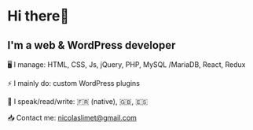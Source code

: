 # Hi there👋
## I'm a web & WordPress developer

:desktop_computer: I manage: HTML, CSS, Js, jQuery, PHP, MySQL /MariaDB, React, Redux

:zap: I mainly do: custom WordPress plugins

:speak_no_evil: I speak/read/write: :fr: (native), :uk:, :es:

:inbox_tray: Contact me: nicolaslimet@gmail.com
